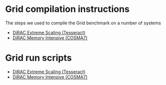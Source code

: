 # Grid compilation instructions

The steps we used to compile the Grid benchmark on a number of systems


   - [DiRAC Extreme Scaling (Tesseract)](tesseract_compile.md)
   - [DiRAC Memory Intensive (COSMA7)](cosma7_compile.md)
   
# Grid run scripts

   - [DiRAC Extreme Scaling (Tesseract)](tesseract_submit.pbs)
   - [DiRAC Memory Intensive (COSMA7)](cosma7_submit.slurm)


